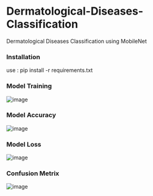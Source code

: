 # Dermatological-Diseases-Classification
Dermatological Diseases Classification using MobileNet<br />
### Installation
use : pip install -r requirements.txt
<br />
### Model Training
![image](https://user-images.githubusercontent.com/63501850/94193927-d2340d00-fe65-11ea-9604-7974d3cae071.png)
### Model Accuracy
![image](https://user-images.githubusercontent.com/63501850/94193805-aa44a980-fe65-11ea-845a-19e49a7e0f36.png)
### Model Loss
![image](https://user-images.githubusercontent.com/63501850/94193889-c5171e00-fe65-11ea-9932-3623e88454d6.png)
### Confusion Metrix
![image](https://user-images.githubusercontent.com/63501850/94193847-b6c90200-fe65-11ea-98ba-119b1aa0bc53.png)

